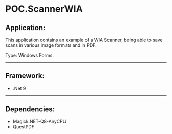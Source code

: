 # POC.ScannerWIA

## Application:

This application contains an example of a WIA Scanner, being able to save scans in various image formats and in PDF.

Type: Windows Forms.

---

## Framework:

- .Net 9

---

## Dependencies:

- Magick.NET-Q8-AnyCPU
- QuestPDF
